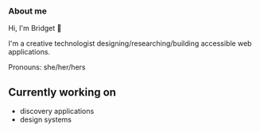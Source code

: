 ### About me 

Hi, I'm Bridget 👋 

I'm a creative technologist designing/researching/building accessible web applications.

Pronouns: she/her/hers

## Currently working on

- discovery applications 
- design systems

